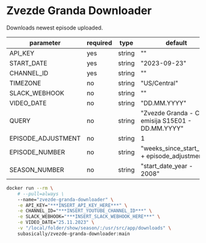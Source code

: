 # Zvezde Granda Downloader

Downloads newest episode uploaded.

| parameter          | required | type   | default                                            |
| ------------------ | -------- | ------ | -------------------------------------------------- |
| API_KEY            | yes      | string | ""                                                 |
| START_DATE         | yes      | string | "2023-09-23"                                       |
| CHANNEL_ID         | yes      | string | ""                                                 |
| TIMEZONE           | no       | string | "US/Central"                                       |
| SLACK_WEBHOOK      | no       | string | ""                                                 |
| VIDEO_DATE         | no       | string | "DD.MM.YYYY"                                       |
| QUERY              | no       | string | "Zvezde Granda - Cela emisija S15E01 - DD.MM.YYYY" |
| EPISODE_ADJUSTMENT | no       | string | 1                                                  |
| EPISODE_NUMBER     | no       | string | "weeks_since_start_date + episode_adjustmen"       |
| SEASON_NUMBER      | no       | string | "start_date_year - 2008"                           |

```bash
docker run --rm \
    # --pull=always \
    --name="zvezde-granda-downloader" \
    -e API_KEY="***INSERT_API_KEY_HERE***" \
    -e CHANNEL_ID="***INSERT_YOUTUBE_CHANNEL_ID***" \
    -e SLACK_WEBHOOK="***INSERT_SLACK_WEBHOOK_HERE***" \
    -e VIDEO_DATE="25.11.2023" \
    -v "/local/folder/show/season/:/usr/src/app/downloads" \
    subasically/zvezde-granda-downloader:main
```
